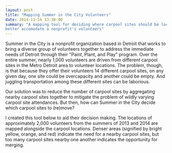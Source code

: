 ```yaml
---
layout: post
title: "Mapping Summer in the City Volunteers"
date: 2014-11-16 13:38:00
summary: "A mapping tool for deciding where carpool sites should be located to
better accomodate a nonprofit's volunteers"
---
```


<link rel="stylesheet" href="http://cdn.leafletjs.com/leaflet-0.7.3/leaflet.css" />
<style>

    #map {
        height: 700px;
        width: 100%;
    }
    h1 {
        font-family: "Lato";
        font-size: 18px;
    }

</style>

Summer in the City is a nonprofit organization based in Detroit that works to
bring a diverse group of volunteers together to address the immediate needs of
Detroit through their "Paint, Plant, and Play" program. Over the entire summer,
nearly 1,000 volunteers are driven from different carpool sites in the Metro Detroit
area to volunteer locations. The problem, though, is that because they offer
their volunteers 14 different carpool sites, on any given day, one site could be
overcapacity and another could be empty. And juggling transportation among 
these different sites can be laborious. 

Our solution was to reduce the number of carpool sites by aggregating nearby
carpool sites together to mitigate the problem of wildly varying carpool site
attendances. But then, how can Summer in the City decide which carpool sites to
(re)move?

I created this tool below to aid their decision making. The locations of approximately 2,000 volunteers
from the summers of 2013 and 2014 are mapped alongside the carpool locations. Denser areas
(signified by bright yellow, orange, and red) indicate the need for a nearby
carpool sites, but too many carpool sites nearby one another indicates the
opportunity for merging.

<div id="map"></div>

<script src="http://d3js.org/d3.v3.min.js" charset="utf-8"></script>
<script src="http://cdn.leafletjs.com/leaflet-0.7.3/leaflet.js"></script>
<script src="/leaflet-heat.js"></script>
<script src="/geoparsed.js"></script>
<script>

    var locations = [];

    var carpools = new L.LayerGroup();

    var RedIcon = L.Icon.Default.extend({
        options: {
            iconUrl: "/images/marker-icon-red.png"
        }
    });
    var redIcon = new RedIcon();
    d3.csv("/carpool-sites.csv", function(data) {
        data.forEach(function(d) {
            L.marker([d.Latitude, d.Longitude], {icon: redIcon}).bindPopup(d["Carpool Site"]).addTo(carpools);
        });
    });
        
    var map = L.map("map", {layers: [carpools]}).setView([42.39, -83.278], 10);
    var heat = L.heatLayer(addressPoints, {radius:45, blur:10}).addTo(map);
    var tiles = L.tileLayer('http://{s}.tile.osm.org/{z}/{x}/{y}.png', {
    }).addTo(map);

</script>

